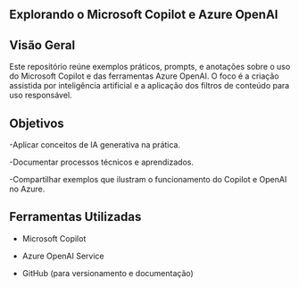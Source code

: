 ## Explorando o Microsoft Copilot e Azure OpenAI
## Visão Geral
Este repositório reúne exemplos práticos, prompts, e anotações sobre o uso do Microsoft Copilot e das ferramentas Azure OpenAI. O foco é a criação assistida por inteligência artificial e a aplicação dos filtros de conteúdo para uso responsável.

## Objetivos
-Aplicar conceitos de IA generativa na prática.

-Documentar processos técnicos e aprendizados.

-Compartilhar exemplos que ilustram o funcionamento do Copilot e OpenAI no Azure.

## Ferramentas Utilizadas
- Microsoft Copilot

- Azure OpenAI Service

- GitHub (para versionamento e documentação)
